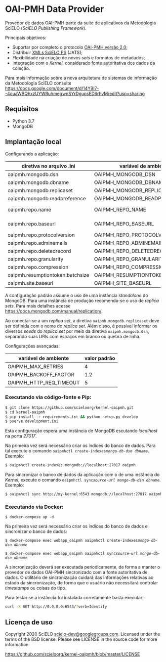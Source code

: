 # OAI-PMH Data Provider

Provedor de dados OAI-PMH parte da suíte de aplicativos da Metodologia SciELO
(_SciELO Publishing Framework_).

Principais objetivos:

* Suportar por completo o protocolo [OAI-PMH versão 2.0](https://www.openarchives.org/OAI/openarchivesprotocol.html);
* Distribuir [XMLs SciELO PS](https://scielo.readthedocs.io/projects/scielo-publishing-schema/) (JATS);
* Flexibilidade na criação de novos _sets_ e formatos de metadados;
* Integração com o _Kernel_, considerado fonte autoritativa dos dados da coleção.

Para mais informação sobre a nova arquitetura de sistemas de informação da
Metodologia SciELO consulte https://docs.google.com/document/d/14YBl7--4ouaWBQhxzUYWRuhmegwnSYrDgupsED6rhvM/edit?usp=sharing


## Requisitos

* Python 3.7
* MongoDB


## Implantação local

Configurando a aplicação:


diretiva no arquivo .ini         | variável de ambiente             | valor padrão
---------------------------------|----------------------------------|--------------------
oaipmh.mongodb.dsn               | OAIPMH_MONGODB_DSN               | mongodb://db:27017
oaipmh.mongodb.dbname            | OAIPMH_MONGODB_DBNAME            | oaipmh
oaipmh.mongodb.replicaset        | OAIPMH_MONGODB_REPLICASET        |
oaipmh.mongodb.readpreference    | OAIPMH_MONGODB_READPREFERENCE    | secondaryPreferred
oaipmh.repo.name                 | OAIPMH_REPO_NAME                 | SciELO - Scientific Electronic Library Online
oaipmh.repo.baseurl              | OAIPMH_REPO_BASEURL              | http://www.scielo.br/oai/scielo-oai.php
oaipmh.repo.protocolversion      | OAIPMH_REPO_PROTOCOLVERSION      | 2.0
oaipmh.repo.adminemails          | OAIPMH_REPO_ADMINEMAILS          | scielo@scielo.org
oaipmh.repo.deletedrecord        | OAIPMH_REPO_DELETEDRECORD        | no
oaipmh.repo.granularity          | OAIPMH_REPO_GRANULARITY          | YYYY-MM-DDThh:mm:ssZ
oaipmh.repo.compression          | OAIPMH_REPO_COMPRESSION          | identity
oaipmh.resumptiontoken.batchsize | OAIPMH_RESUMPTIONTOKEN_BATCHSIZE | 100
oaipmh.site.baseurl              | OAIPMH_SITE_BASEURL              | https://www.scielo.br


A configuração padrão assume o uso de uma instância *standalone* do MongoDB. Para
uma instância de produção recomenda-se o uso de *replica sets*. Para mais detalhes
acesse https://docs.mongodb.com/manual/replication/.

Ao conectar-se a um *replica set*, a diretiva `oaipmh.mongodb.replicaset`
deve ser definida com o nome do *replica set*. Além disso, é possível informar os diversos
*seeds* do *replica set* por meio da diretiva `oaipmh.mongodb.dsn`,
separando suas URIs com espaços em branco ou quebra de linha.


Configurações avançadas:


variável de ambiente    | valor padrão
------------------------|-------------
OAIPMH_MAX_RETRIES      | 4
OAIPMH_BACKOFF_FACTOR   | 1.2
OAIPMH_HTTP_REQ_TIMEOUT | 5


### Executando via código-fonte e Pip:

```bash
$ git clone https://github.com/scieloorg/kernel-oaipmh.git
$ cd kernel-oaipmh
$ pip install -r requirements.txt && python setup.py develop
$ pserve development.ini
```

Esta configuração espera uma instância de MongoDB escutando *localhost* na
porta *27017*.

Na primeira vez será necessário criar os índices do banco de dados. Para tal
execute o comando `oaipmhctl create-indexes`*`mongo-db-dsn dbname`*. Exemplo:

```bash
$ oaipmhctl create-indexes mongodb://localhost:27017 oaipmh
```


Para sincronizar o banco de dados da aplicação com o de uma instância do
_Kernel_, execute o comando `oaipmhctl sync`*`source-url mongo-db-dsn dbname`*. Exemplo:

```bash
$ oaipmhctl sync http://my-kernel:6543 mongodb://localhost:27017 oaipmh
```


### Executando via Docker:

`$ docker-compose up -d`

Na primeira vez será necessário criar os índices do banco de dados e
sincronizar o banco de dados:

`$ docker-compose exec webapp_oaipmh oaipmhctl create-indexes`*`mongo-db-dsn dbname`*

`$ docker-compose exec webapp_oaipmh oaipmhctl sync`*`source-url mongo-db-dsn dbname`*


A sincronização deverá ser executada periodicamente, de forma a manter o provedor
de dados OAI-PMH sincronizado com a fonte autoritativa de dados. O utilitário de
sincronização cuidará das informações relativas ao estado da sincronização, de
forma que o usuário não necessitará controlar _timestamps_ ou coisas do tipo.


Para testar se a instância foi instalada corretamente basta executar:

```bash
curl -X GET http://0.0.0.0:6543/?verb=Identify
```


## Licença de uso

Copyright 2020 SciELO <scielo-dev@googlegroups.com>. Licensed under the terms
of the BSD license. Please see LICENSE in the source code for more
information.

https://github.com/scieloorg/kernel-oaipmh/blob/master/LICENSE
